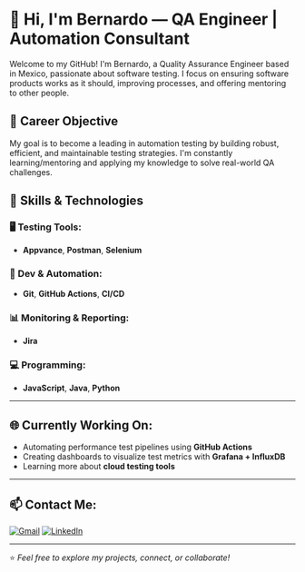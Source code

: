 # 👋 Hi, I'm Bernardo — QA Engineer | Automation Consultant

Welcome to my GitHub! I'm Bernardo, a Quality Assurance Engineer based in Mexico, passionate about software testing. I focus on ensuring software products works as it should, improving processes, and offering mentoring to other people.

## 🎯 Career Objective

My goal is to become a leading in automation testing by building robust, efficient, and maintainable testing strategies. I'm constantly learning/mentoring and applying my knowledge to solve real-world QA challenges.

## 🧪 Skills & Technologies

### 🖥️ Testing Tools:
- **Appvance**, **Postman**, **Selenium**

### 🧰 Dev & Automation:
- **Git**, **GitHub Actions**, **CI/CD**

### 📊 Monitoring & Reporting:
- **Jira**

### 💻 Programming:
- **JavaScript**, **Java**, **Python**

---

## 🌐 Currently Working On:
- Automating performance test pipelines using **GitHub Actions**  
- Creating dashboards to visualize test metrics with **Grafana + InfluxDB**  
- Learning more about **cloud testing tools**

---

## 📫 Contact Me:
[![Gmail](https://img.shields.io/badge/Gmail-D14836?style=flat&logo=gmail&logoColor=white)](mailto:bernardo.salinas.jaquez.qa@gmail.com)
[![LinkedIn](https://img.shields.io/badge/LinkedIn-0077B5?style=flat&logo=linkedin&logoColor=white)](https://www.linkedin.com/in/bernardo-salinas-jaquez-822551122)

---

⭐ *Feel free to explore my projects, connect, or collaborate!*
<!--
**BernardoSJ/BernardoSJ** is a ✨ _special_ ✨ repository because its `README.md` (this file) appears on your GitHub profile.

Here are some ideas to get you started:

- 🔭 I’m currently working on ...
- 🌱 I’m currently learning ...
- 👯 I’m looking to collaborate on ...
- 🤔 I’m looking for help with ...
- 💬 Ask me about ...
- 📫 How to reach me: ...
- 😄 Pronouns: ...
- ⚡ Fun fact: ...
-->

